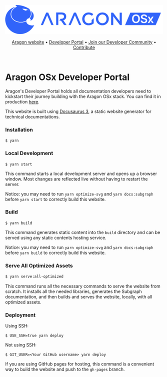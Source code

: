 ![Aragon](/static/img/osx_blue_logo_lqrvkr.png)

<p align="center">
  <a href="https://aragon.org/">Aragon website</a>
  •
  <a href="https://devs.aragon.org/">Developer Portal</a>
  •
  <a href="https://aragondevelopers.substack.com/">Join our Developer Community</a>
  •
  <a href="https://aragonproject.typeform.com/dx-contribution">Contribute</a>
</p>

<br/>

# Aragon OSx Developer Portal

Aragon's Developer Portal holds all documentation developers need to kickstart their journey building with the Aragon OSx stack. You can find it in production [here](https://devs.aragon.org).

This website is built using [Docusaurus 3](https://docusaurus.io/), a static website generator for technical documentations.

### Installation

```
$ yarn
```

### Local Development

```
$ yarn start
```

This command starts a local development server and opens up a browser window. Most changes are reflected live without having to restart the server.

Notice: you may need to run `yarn optimize-svg` and `yarn docs:subgraph` before `yarn start` to correctly build this website.

### Build

```
$ yarn build
```

This command generates static content into the `build` directory and can be served using any static contents hosting service.

Notice: you may need to run `yarn optimize-svg` and `yarn docs:subgraph` before `yarn build` to correctly build this website.

### Serve All Optimized Assets

```bash
$ yarn serve:all-optimized
```

This command runs all the necessary commands to serve the website from scratch. It installs all the needed libraries, generates the Subgraph documentation, and then builds and serves the website, locally, with all optimized assets.

### Deployment

Using SSH:

```
$ USE_SSH=true yarn deploy
```

Not using SSH:

```
$ GIT_USER=<Your GitHub username> yarn deploy
```

If you are using GitHub pages for hosting, this command is a convenient way to build the website and push to the `gh-pages` branch.
